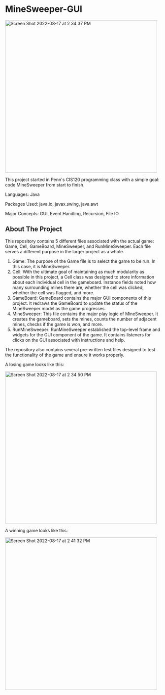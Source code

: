 # MineSweeper-GUI

<img width="493" alt="Screen Shot 2022-08-17 at 2 34 37 PM" src="https://user-images.githubusercontent.com/86317681/185217923-e5fc63ab-87f6-465e-9e00-4b769c87702a.png">

This project started in Penn's CIS120 programming class with a simple goal: code MineSweeper from start to finish. 

Languages: Java

Packages Used: java.io, javax.swing, java.awt


Major Concepts: GUI, Event Handling, Recursion, File IO

## About The Project

This repository contains 5 different files associated with the actual game: Game, Cell, GameBoard, MineSweeper, and RunMineSweeper. Each file serves a different purpose in the larger project as a whole. 

1. Game: The purpose of the Game file is to select the game to be run. In this case, it is MineSweeper.
2. Cell: With the ultimate goal of maintaining as much modularity as possible in this project, a Cell class was designed to store information about each individual cell in the gameboard. Instance fields noted how many surrounding mines there are, whether the cell was clicked, whether the cell was flagged, and more.
3. GameBoard: GameBoard contains the major GUI components of this project. It redraws the GameBoard to update the status of the MineSweeper model as the game progresses.
4. MineSweeper: This file contains the major play logic of MineSweeper. It creates the gameboard, sets the mines, counts the number of adjacent mines, checks if the game is won, and more.
5. RunMineSweeper: RunMineSweeper established the top-level frame and widgets for the GUI component of the game. It contains listeners for clicks on the GUI associated with instructions and help.

The repository also contains several pre-written test files designed to test the functionality of the game and ensure it works properly. 

A losing game looks like this: 

<img width="492" alt="Screen Shot 2022-08-17 at 2 34 50 PM" src="https://user-images.githubusercontent.com/86317681/185218085-b14f757c-8fc9-478f-85dc-37d67c569d37.png">


A winning game looks like this: 

<img width="493" alt="Screen Shot 2022-08-17 at 2 41 32 PM" src="https://user-images.githubusercontent.com/86317681/185218137-d4676dc9-0403-4060-ae6e-56de1aa366d5.png">

